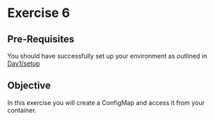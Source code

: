 # Exercise 6 #

## Pre-Requisites ##

You should have successfully set up your environment as outlined in [Day1/setup](./setup.md)

## Objective ##

In this exercise you will create a ConfigMap and access it from your container.
